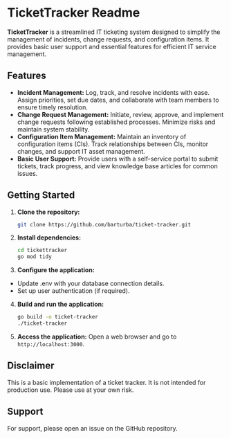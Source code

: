 # TicketTracker Readme

**TicketTracker** is a streamlined IT ticketing system designed to simplify the management of incidents, change requests, and configuration items. It provides basic user support and essential features for efficient IT service management.

## Features

- **Incident Management:** Log, track, and resolve incidents with ease. Assign priorities, set due dates, and collaborate with team members to ensure timely resolution.
- **Change Request Management:** Initiate, review, approve, and implement change requests following established processes. Minimize risks and maintain system stability.
- **Configuration Item Management:** Maintain an inventory of configuration items (CIs). Track relationships between CIs, monitor changes, and support IT asset management.
- **Basic User Support:** Provide users with a self-service portal to submit tickets, track progress, and view knowledge base articles for common issues.

## Getting Started

1. **Clone the repository:**

   ```bash
   git clone https://github.com/barturba/ticket-tracker.git
   ```

2. **Install dependencies:**

   ```bash
   cd tickettracker
   go mod tidy
   ```

3. **Configure the application:**

- Update .env with your database connection details.
- Set up user authentication (if required).

4. **Build and run the application:**

   ```bash
   go build -o ticket-tracker
   ./ticket-tracker
   ```

5. **Access the application:** Open a web browser and go to `http://localhost:3000`.

## Disclaimer

This is a basic implementation of a ticket tracker. It is not intended for production use. Please use at your own risk.

## Support

For support, please open an issue on the GitHub repository.
